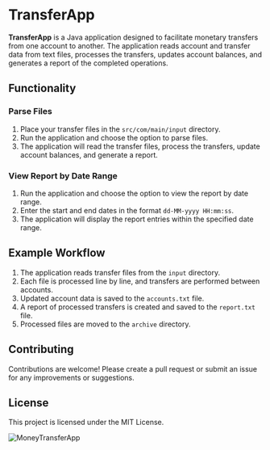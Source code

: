 # TransferApp

**TransferApp** is a Java application designed to facilitate monetary transfers from one account to another. The application reads account and transfer data from text files, processes the transfers, updates account balances, and generates a report of the completed operations.

## Functionality

### Parse Files

1. Place your transfer files in the `src/com/main/input` directory.
2. Run the application and choose the option to parse files.
3. The application will read the transfer files, process the transfers, update account balances, and generate a report.

### View Report by Date Range

1. Run the application and choose the option to view the report by date range.
2. Enter the start and end dates in the format `dd-MM-yyyy HH:mm:ss`.
3. The application will display the report entries within the specified date range.

## Example Workflow

1. The application reads transfer files from the `input` directory.
2. Each file is processed line by line, and transfers are performed between accounts.
3. Updated account data is saved to the `accounts.txt` file.
4. A report of processed transfers is created and saved to the `report.txt` file.
5. Processed files are moved to the `archive` directory.

## Contributing

Contributions are welcome! Please create a pull request or submit an issue for any improvements or suggestions.

## License

This project is licensed under the MIT License.



![MoneyTransferApp](https://github.com/Yakubchyk/MoneyTransferApp/assets/135871084/8b4acd0e-82f1-4d94-a795-83d640af95ba)
